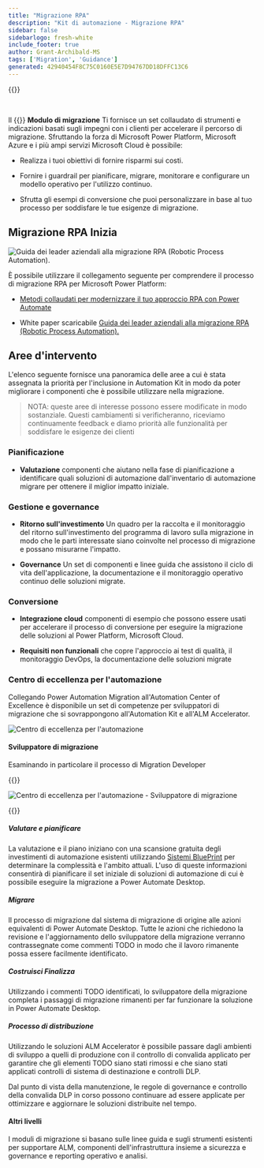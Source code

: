 ```yaml
---
title: "Migrazione RPA"
description: "Kit di automazione - Migrazione RPA"
sidebar: false
sidebarlogo: fresh-white
include_footer: true
author: Grant-Archibald-MS
tags: ['Migration', 'Guidance']
generated: 42940454F8C75C0160E5E7D94767DD18DFFC13C6
---
```


{{<toc>}}

<br/>

Il {{<product-name>}} **Modulo di migrazione** Ti fornisce un set collaudato di strumenti e indicazioni basati sugli impegni con i clienti per accelerare il percorso di migrazione. Sfruttando la forza di Microsoft Power Platform, Microsoft Azure e i più ampi servizi Microsoft Cloud è possibile:

- Realizza i tuoi obiettivi di fornire risparmi sui costi.

- Fornire i guardrail per pianificare, migrare, monitorare e configurare un modello operativo per l'utilizzo continuo.

- Sfrutta gli esempi di conversione che puoi personalizzare in base al tuo processo per soddisfare le tue esigenze di migrazione.

## Migrazione RPA Inizia

![Guida dei leader aziendali alla migrazione RPA (Robotic Process Automation).](https://msflowblogscdn.azureedge.net/wp-content/uploads/2022/01/RPAWhitepaper_Img-241x300.png)

È possibile utilizzare il collegamento seguente per comprendere il processo di migrazione RPA per Microsoft Power Platform:

- [Metodi collaudati per modernizzare il tuo approccio RPA con Power Automate](https://powerautomate.microsoft.com/blog/proven-methods-to-modernize-your-rpa-approach-with-power-automate/)

- White paper scaricabile [Guida dei leader aziendali alla migrazione RPA (Robotic Process Automation).](https://aka.ms/PAD/RPAMigrationWhitepaper)

## Aree d'intervento

L'elenco seguente fornisce una panoramica delle aree a cui è stata assegnata la priorità per l'inclusione in Automation Kit in modo da poter migliorare i componenti che è possibile utilizzare nella migrazione.

> NOTA: queste aree di interesse possono essere modificate in modo sostanziale. Questi cambiamenti si verificheranno, riceviamo continuamente feedback e diamo priorità alle funzionalità per soddisfare le esigenze dei clienti

### Pianificazione

- **Valutazione** componenti che aiutano nella fase di pianificazione a identificare quali soluzioni di automazione dall'inventario di automazione migrare per ottenere il miglior impatto iniziale.

### Gestione e governance

- **Ritorno sull'investimento** Un quadro per la raccolta e il monitoraggio del ritorno sull'investimento del programma di lavoro sulla migrazione in modo che le parti interessate siano coinvolte nel processo di migrazione e possano misurarne l'impatto.

- **Governance** Un set di componenti e linee guida che assistono il ciclo di vita dell'applicazione, la documentazione e il monitoraggio operativo continuo delle soluzioni migrate.

### Conversione

- **Integrazione cloud** componenti di esempio che possono essere usati per accelerare il processo di conversione per eseguire la migrazione delle soluzioni al Power Platform, Microsoft Cloud.

- **Requisiti non funzionali** che copre l'approccio ai test di qualità, il monitoraggio DevOps, la documentazione delle soluzioni migrate

### Centro di eccellenza per l'automazione

Collegando Power Automation Migration all'Automation Center of Excellence è disponibile un set di competenze per sviluppatori di migrazione che si sovrappongono all'Automation Kit e all'ALM Accelerator.

![Centro di eccellenza per l'automazione](/images/illustrations/automation-kit-migration.svg)

#### Sviluppatore di migrazione

Esaminando in particolare il processo di Migration Developer

{{<border>}}

![Centro di eccellenza per l'automazione - Sviluppatore di migrazione](/images/illustrations/automation-kit-migration-developer.svg)

{{</border>}}

##### Valutare e pianificare

La valutazione e il piano iniziano con una scansione gratuita degli investimenti di automazione esistenti utilizzando [Sistemi BluePrint](https://www.blueprintsys.com/) per determinare la complessità e l'ambito attuali. L'uso di queste informazioni consentirà di pianificare il set iniziale di soluzioni di automazione di cui è possibile eseguire la migrazione a Power Automate Desktop.

##### Migrare

Il processo di migrazione dal sistema di migrazione di origine alle azioni equivalenti di Power Automate Desktop. Tutte le azioni che richiedono la revisione e l'aggiornamento dello sviluppatore della migrazione verranno contrassegnate come commenti TODO in modo che il lavoro rimanente possa essere facilmente identificato.

##### Costruisci Finalizza

Utilizzando i commenti TODO identificati, lo sviluppatore della migrazione completa i passaggi di migrazione rimanenti per far funzionare la soluzione in Power Automate Desktop.

##### Processo di distribuzione

Utilizzando le soluzioni ALM Accelerator è possibile passare dagli ambienti di sviluppo a quelli di produzione con il controllo di convalida applicato per garantire che gli elementi TODO siano stati rimossi e che siano stati applicati controlli di sistema di destinazione e controlli DLP.

Dal punto di vista della manutenzione, le regole di governance e controllo della convalida DLP in corso possono continuare ad essere applicate per ottimizzare e aggiornare le soluzioni distribuite nel tempo.

#### Altri livelli

I moduli di migrazione si basano sulle linee guida e sugli strumenti esistenti per supportare ALM, componenti dell'infrastruttura insieme a sicurezza e governance e reporting operativo e analisi.
